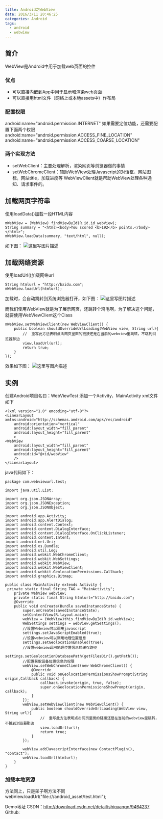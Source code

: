 ```yaml
---
title: Android之WebView
date: 2016/3/11 20:46:25
categories: Android
tags:
  - android
  - webwiew
---
```

## 简介
WebView是Android中用于加载web页面的控件

### 优点
 - 可以直接内嵌到App中用于显示和渲染web页面
 - 可以直接用html文件（网络上或本地assets中）作布局

<!--more-->
### 配置权限
android:name="android.permission.INTERNET"
如果需要定位功能，还需要配置下面两个权限
android:name="android.permission.ACCESS_FINE_LOCATION"
android:name="android.permission.ACCESS_COARSE_LOCATION"

### 两个实现方法
 - setWebClient：主要处理解析，渲染网页等浏览器做的事情
 - setWebChromeClient：辅助WebView处理Javascript的对话框，网站图标，网站title，加载进度等
WebViewClient就是帮助WebView处理各种通知、请求事件的。

## 加载网页字符串
使用loadData()加载一段HTML内容

```
mWebView = (WebView) findViewById(R.id.id_webView);
String summary = "<html><body>You scored <b>192</b> points.</body></html>";
mWebView.loadData(summary, "text/html", null);
```
如下图：
![这里写图片描述](http://upload-images.jianshu.io/upload_images/3161942-c0ac92045cbe815c?imageMogr2/auto-orient/strip%7CimageView2/2/w/1240)

## 加载网络资源
使用loadUrl()加载网络url

```
String htmlurl = "http://baidu.com";
mWebView.loadUrl(htmlurl);
```
加载时，会自动跳转到系统浏览器打开，如下图：
![这里写图片描述](http://upload-images.jianshu.io/upload_images/3161942-94d77c0009b7d9ff?imageMogr2/auto-orient/strip%7CimageView2/2/w/1240)

而我们使用WebView就是为了展示网页，还跳转个鸡毛啊，为了解决这个问题，就要使用WebViewClient这个Class

```
mWebView.setWebViewClient(new WebViewClient() {
	public boolean shouldOverrideUrlLoading(WebView view, String url){
		//  重写此方法表明点击网页里面的链接还是在当前的webview里跳转，不跳到浏览器那边
	    view.loadUrl(url);
	    return true;
	}
});
```
效果如下图：
![这里写图片描述](http://upload-images.jianshu.io/upload_images/3161942-957deeb6d00c68fb?imageMogr2/auto-orient/strip%7CimageView2/2/w/1240)

## 实例
创建Android项目名曰：WebViewTest
添加一个Activity，MainActivity
xml文件如下

```
<?xml version="1.0" encoding="utf-8"?>
<LinearLayout xmlns:android="http://schemas.android.com/apk/res/android"
    android:orientation="vertical"
    android:layout_width="fill_parent"
    android:layout_height="fill_parent"
    >
<WebView
    android:layout_width="fill_parent"
    android:layout_height="fill_parent"
    android:id="@+id/webView"
    />
</LinearLayout>
```

java代码如下：

```
package com.webviewurl.test;

import java.util.List;

import org.json.JSONArray;
import org.json.JSONException;
import org.json.JSONObject;

import android.app.Activity;
import android.app.AlertDialog;
import android.content.Context;
import android.content.DialogInterface;
import android.content.DialogInterface.OnClickListener;
import android.content.Intent;
import android.net.Uri;
import android.os.Bundle;
import android.util.Log;
import android.webkit.WebChromeClient;
import android.webkit.WebSettings;
import android.webkit.WebView;
import android.webkit.WebViewClient;
import android.webkit.GeolocationPermissions.Callback;
import android.graphics.Bitmap;

public class MainActivity extends Activity {
 private static final String TAG = "MainActivity";
    private WebView webView;
    private static final String htmlurl="http://baidu.com";
    @Override
    public void onCreate(Bundle savedInstanceState) {
        super.onCreate(savedInstanceState);
        setContentView(R.layout.main);
        webView = (WebView)this.findViewById(R.id.webView);
		WebSettings settings = webView.getSettings();
		//设置Webview可以调用javascript
        settings.setJavaScriptEnabled(true);
        //设置webview可以调用地理位置信息
		settings.setGeolocationEnabled(true);
		//设置webview调用地理位置信息的缓存路径
				settings.setGeolocationDatabasePath(getFilesDir().getPath());
		//配置获取设备位置信息的权限
        webView.setWebChromeClient(new WebChromeClient() {
        	@Override
        	public void onGeolocationPermissionsShowPrompt(String origin,Callback callback) {
        		callback.invoke(origin, true, false);
        		super.onGeolocationPermissionsShowPrompt(origin, callback);
        	}
        });
		webView.setWebViewClient(new WebViewClient() {
			public boolean shouldOverrideUrlLoading(WebView view, String url){
				//  重写此方法表明点击网页里面的链接还是在当前的webview里跳转，不跳到浏览器那边
			    view.loadUrl(url);
			    return true;
			}
		});

		webView.addJavascriptInterface(new ContactPlugin(), "contact");
        webView.loadUrl(htmlurl);
    }
}
```


### 加载本地资源
方法同上，只是架子啊方法不同
webView.loadUrl("file:///android_asset/test.html");


Demo地址
CSDN：http://download.csdn.net/detail/shiquanqq/9464237
Github:
